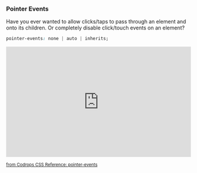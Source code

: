 ### Pointer Events
Have you ever wanted to allow clicks/taps to pass through an element and onto its children. Or completely disable click/touch events on an element?

```css
pointer-events: none | auto | inherits;
```

<iframe src="http://tympanus.net/codrops-playground/SaraSoueidan/ktfp6aL5/embed/result,html,css/" class="codrops-playground-embed" width="100%" height="300px" frameborder="0" scrolling="no" allowfullscreen="true" style="position: relative;"></iframe>

<small><a href="http://tympanus.net/codrops/css_reference/pointer-events">from Codrops CSS Reference: pointer-events</a></small>
